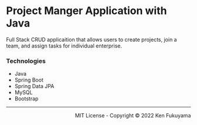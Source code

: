 # Project Manger Application with Java

Full Stack CRUD applicaition that allows users to create projects, join a team, and assign tasks for individual enterprise.

### Technologies
- Java
- Spring Boot
- Spring Data JPA
- MySQL
- Bootstrap

<hr/>
<p align="right">
  MIT License - Copyright © 2022 Ken Fukuyama 
</p>







